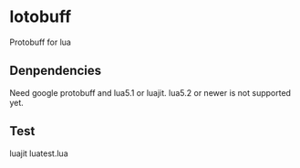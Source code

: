 # lotobuff
Protobuff for lua

## Denpendencies
Need google protobuff and lua5.1 or luajit. lua5.2 or newer is not supported yet.

## Test
luajit luatest.lua

